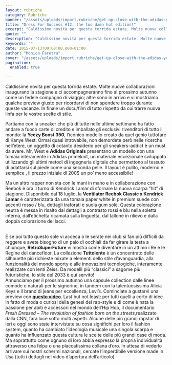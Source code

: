 ```yaml
---
layout: rubriche
category: Rubriche
banner: "/assets/uploads/import.rubriche/get-up-close-with-the-adidas-yeezy-350-boost-low-4.jpg"
title: "Dress For Success #12: the too damn hot edition!"
excerpt: "Caldissime novità per questa torrida estate. Molte nuove collaborazioni inaugurano la stagione e ci accompagneranno fino al prossimo autunno come un fedele compagno di viaggio; altre sono in arrivo e vi mostriamo qualche preview giusto per ricordarvi di non spendere troppo durante queste vacanze. In finale un docu/film di tutto rispetto da cui trarre nuova [&hellip"
quote: ""
description: "Caldissime novità per questa torrida estate. Molte nuove collaborazioni inaugurano la stagione e ci accompagneranno fino al prossimo autunno come un fedele compagno di viaggio; altre sono in arrivo e vi mostriamo qualche preview giusto per ricordarvi di non spendere troppo durante queste vacanze. In finale un docu/film di tutto rispetto da cui trarre nuova [&hellip"
keywords: ""
date: 2015-07-13T00:00:00.000+01:00
author: "Monica Faretra"
cover: "/assets/uploads/import.rubriche/get-up-close-with-the-adidas-yeezy-350-boost-low-4.jpg"
pagination:
  enabled: true

---
```


Caldissime novità per questa torrida estate. Molte nuove collaborazioni inaugurano la stagione e ci accompagneranno fino al prossimo autunno come un fedele compagno di viaggio; altre sono in arrivo e vi mostriamo qualche preview giusto per ricordarvi di non spendere troppo durante queste vacanze. In finale un docu/film di tutto rispetto da cui trarre nuova linfa per le vostre scelte di stile.

[](https://hotmc.com/wp-content/uploads/2015/07/YZY350%5FWHITE%5F002.jpg)

Partiamo con la sneaker che più di tutte nelle ultime settimane ha fatto andare a fuoco carte di credito e imballato gli esclusivi rivenditori di tutto il mondo: la **Yeezy Boost 350**, l’iconico modello creato da quel genio tuttofare di Kanye West. Ormai quasi introvabile, non demordete però nelle ricerche nell’etere, un oggetto di cotanto desiderio per gli sneakers-addict è un must da avere. Mr. West e **Adidas Originals** presentano un modello con una tomaia interamente in Adidas primeknit, un materiale eccezionale sviluppato utilizzando gli ultimi metodi di ingegneria digitale che permettono al tessuto di adattarsi sul piede come una seconda pelle. Il layout è pulito, moderno e semplice , il prezzo iniziale di 200$ un po’ meno accessibile!

[](https://hotmc.com/wp-content/uploads/2015/07/Reebok-Classic-X-Kendrick-Lamar-Ventilator%5F-V68673-hotmc.jpg)

Ma un altro rapper non sta con le mani in mano e in collaborazione con Reebok è ora il turno di Kendrick Lamar di sfornare la nuova scarpa “hit” di stagione. Disponibile dal 18 luglio, la **Ventilator Reebok Classic x Kendrick Lamar** è caratterizzata da una tomaia paper white in premium suede con accenti rosso / blu, dettagli traforati e suola gum sole. Questa colorazione neutra è messa in risalto dai dettagli a contrasto rossi e blu nella soletta interna, dall’etichetta ricamata sulla linguetta, dal tallone in rilievo e dalla doppia colorazione dei lacci.

[](https://hotmc.com/wp-content/uploads/2015/07/SUPER-TUTTOLENTE-Color.jpg)  
E se poi tutto questo sole vi acceca o le serate nei club si fan più difficili da reggere e avete bisogno di un paio di occhiali da far girare la testa a chiunque, **RetroSuperFuture** vi mostra come diventare in un attimo i Re e le Regine del dancefloor. La collezione **Tuttolente** è un concentrato delle silhouette più richieste mixate a elementi dello stile d’avanguardia, alla funzionalità del mondo sporty e alle innovazioni tecnologiche, interamente realizzate con lenti Zeiss. Da modelli più “classici” a sagome più futuristiche, lo stile del 2033 è qui servito!  
Annunciamo per il prossimo autunno una capsule collection dalle linee comode e naturali per le signorine, in tandem con la talentuosissima Alicia Keys e il brand di jeans per eccellenza, Levi’s. Cominciate a gustarvi una preview con [**questo video**](https://www.youtube.com/watch?v=dSi0fJq0wKI "https://www.youtube.com/watch?v=dSi0fJq0wKI"). Last but not least: per tutti quelli a corto di idee in fatto di moda o curiosi della genesi del rap-style e di come è nata la passione per abiti e accessori nel mondo dell’Hip Hop, il documentario _Fresh Dressed – The revolution of fashion born on the streets_,realizzato dalla CNN, farà luce sotto molti aspetti. Alcune delle più grandi rapstar di ieri e oggi sono state intervistate su cosa significhi per loro il fashion system, quanto ha cambiato l’ideologia musicale una singola scarpa e quanto ha influenzato questa cultura le scelte delle più grandi case di moda. Ma soprattutto come ognuno di loro abbia espresso la propria individualità attraverso una felpa o una placcatissima collana d’oro. In attesa di vederlo arrivare sui nostri schermi nazionali, cercate l’imperdibile versione made in Usa (tutti i dettagli nel video d’apertura dell’articolo)